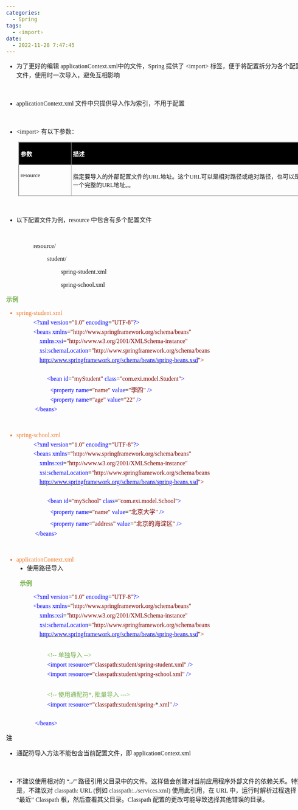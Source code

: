 ```yaml
---
categories:
  - Spring
tags:
  - ‹import›
date:
  - 2022-11-28 7:47:45
---
```


<body lang=zh-CN style='font-family:"Microsoft YaHei UI";font-size:12.0pt'>
<!--StartFragment-->

<div style='direction:ltr;border-width:100%'>

<div style='direction:ltr;margin-top:0in;margin-left:0in;width:8.1784in'>

<div style='direction:ltr;margin-top:0in;margin-left:0in;width:8.1784in'>

<ul type=disc style='direction:ltr;unicode-bidi:embed;margin-top:0in;
 margin-bottom:0in'>
 <li style='margin-top:0;margin-bottom:0;vertical-align:middle'><span
     style='font-family:"Microsoft YaHei UI";font-size:12.0pt' lang=zh-CN>为了更好的编辑</span><span
     style='font-family:"Comic Sans MS";font-size:12.0pt' lang=en-US>
     applicationContext.xml</span><span style='font-family:"Microsoft YaHei UI";
     font-size:12.0pt' lang=zh-CN>中的文件，</span><span style='font-family:"Comic Sans MS";
     font-size:12.0pt' lang=en-US>Spring </span><span style='font-family:"Microsoft YaHei UI";
     font-size:12.0pt' lang=zh-CN>提供了</span><span style='font-family:"Comic Sans MS";
     font-size:12.0pt' lang=en-US> </span><span style='font-family:"Comic Sans MS";
     font-size:12.0pt' lang=zh-CN>&lt;import&gt;</span><span style='font-family:
     "Comic Sans MS";font-size:12.0pt' lang=en-US> </span><span
     style='font-family:"Microsoft YaHei UI";font-size:12.0pt' lang=zh-CN>标签，便于将配置拆分为各个配置文件，使用时一次导入，避免互相影响</span></li>
</ul>

<p style='margin-left:.375in;font-family:"Comic Sans MS";font-size:
12.0pt'>&nbsp;</p>

<ul type=disc style='direction:ltr;unicode-bidi:embed;margin-top:0in;
 margin-bottom:0in'>
 <li style='margin-top:0;margin-bottom:0;vertical-align:middle'><span
     style='font-family:"Comic Sans MS";font-size:12.0pt' lang=en-US>applicationContext.xml
     </span><span style='font-family:"Microsoft YaHei UI";font-size:12.0pt'
     lang=zh-CN>文件中只提供导入作为索引，不用于配置</span></li>
</ul>

<p style='font-family:"Comic Sans MS";font-size:12.0pt;color:#70AD47'>&nbsp;</p>

<ul type=disc style='direction:ltr;unicode-bidi:embed;margin-top:0in;
 margin-bottom:0in'>
 <li style='margin-top:0;margin-bottom:0;vertical-align:middle'><span
     style='font-family:"Comic Sans MS";font-size:12.0pt' lang=zh-CN>&lt;import&gt;</span><span
     style='font-family:"Comic Sans MS";font-size:12.0pt' lang=en-US> </span><span
     style='font-family:"Microsoft YaHei UI";font-size:12.0pt' lang=zh-CN>有以下参数：</span></li>
</ul>

<div style='direction:ltr'>

<table border=1 cellpadding=0 cellspacing=0 valign=top style='direction:ltr;
 border-collapse:collapse;border-style:solid;border-color:#A3A3A3;border-width:
 1pt;margin-left:.3333in' title="" summary="">
 <tr>
  <td style='border-style:solid;border-color:#A3A3A3;border-width:1pt;
  background-color:black;vertical-align:top;width:1.3416in;padding:2.0pt 3.0pt 2.0pt 3.0pt'>
  <p style='font-family:"Microsoft YaHei UI";font-size:11.5pt;
  color:white'><span style='font-weight:bold'>参数</span></p>
  </td>
  <td style='border-style:solid;border-color:#A3A3A3;border-width:1pt;
  background-color:black;vertical-align:top;width:6.3736in;padding:2.0pt 3.0pt 2.0pt 3.0pt'>
  <p style='font-family:"Microsoft YaHei UI";font-size:11.5pt;
  color:white'><span style='font-weight:bold'>描述</span></p>
  </td>
 </tr>
 <tr>
  <td style='border-style:solid;border-color:#A3A3A3;border-width:1pt;
  vertical-align:top;width:1.3416in;padding:2.0pt 3.0pt 2.0pt 3.0pt'>
  <p style='font-family:"Comic Sans MS";font-size:11.5pt'>resource</p>
  </td>
  <td style='border-style:solid;border-color:#A3A3A3;border-width:1pt;
  vertical-align:top;width:6.3736in;padding:2.0pt 3.0pt 2.0pt 3.0pt'>
  <p style='font-size:11.5pt'><span style='font-family:"Microsoft YaHei UI"'>指定要导入的外部配置文件的</span><span
  style='font-family:"Comic Sans MS"'>URL</span><span style='font-family:"Microsoft YaHei UI"'>地址。这个</span><span
  style='font-family:"Comic Sans MS"'>URL</span><span style='font-family:"Microsoft YaHei UI"'>可以是相对路径或绝对路径，也可以是一个完整的</span><span
  style='font-family:"Comic Sans MS"'>URL</span><span style='font-family:"Microsoft YaHei UI"'>地址。。</span></p>
  </td>
 </tr>
</table>

</div>

<p style='margin-left:.375in;font-family:"Comic Sans MS";font-size:
11.5pt;color:#70AD47'>&nbsp;</p>

<ul type=disc style='direction:ltr;unicode-bidi:embed;margin-top:0in;
 margin-bottom:0in'>
 <li style='margin-top:0;margin-bottom:0;vertical-align:middle'><span
     style='font-family:"Microsoft YaHei UI";font-size:11.5pt' lang=zh-CN>以下配置文件为例，</span><span
     style='font-family:"Comic Sans MS";font-size:12.0pt' lang=en-US>resource </span><span
     style='font-family:"Microsoft YaHei UI";font-size:12.0pt' lang=zh-CN>中包含有多个配置文件</span></li>
</ul>

<p style='margin-left:.375in;font-family:"Comic Sans MS";font-size:
11.5pt'>&nbsp;</p>

<p style='margin-left:.75in;font-family:"Comic Sans MS";font-size:
12.0pt' lang=en-US>resource/</p>

<p style='margin-left:1.125in;font-family:"Comic Sans MS";
font-size:12.0pt' lang=en-US>student/</p>

<p style='margin-left:1.5in;font-family:"Comic Sans MS";font-size:
12.0pt' lang=en-US>spring-student.xml</p>

<p style='margin-left:1.5in;font-family:"Comic Sans MS";font-size:
12.0pt' lang=en-US>spring-school.xml</p>

<p style='font-family:"Microsoft YaHei UI";font-size:12.0pt;
color:#70AD47'><span style='font-weight:bold'>示例</span></p>

<ul type=disc style='direction:ltr;unicode-bidi:embed;margin-top:0in;
 margin-bottom:0in'>
 <li style='margin-top:0;margin-bottom:0;vertical-align:middle;color:#ED7D31'
     lang=en-US><span style='font-family:"Comic Sans MS";font-size:12.0pt'>spring-student.xml</span></li>
</ul>

<p style='margin-left:.75in;margin-top:5pt;margin-bottom:5pt;font-size:12.0pt'><span
style='font-family:"Comic Sans MS";color:blue'>&lt;?xml</span><span
style='font-family:"Microsoft YaHei UI";color:blue'>&nbsp;</span><span
style='font-family:"Comic Sans MS";color:blue'>version</span><span
style='font-family:"Comic Sans MS";color:black'>=</span><span style='font-family:
"Comic Sans MS";color:maroon'>&quot;1.0&quot;</span><span style='font-family:
"Microsoft YaHei UI";color:blue'>&nbsp;</span><span style='font-family:"Comic Sans MS";
color:blue'>encoding</span><span style='font-family:"Comic Sans MS";color:black'>=</span><span
style='font-family:"Comic Sans MS";color:maroon'>&quot;UTF-8&quot;</span><span
style='font-family:"Comic Sans MS";color:blue'>?&gt;</span></p>

<p style='margin-left:.75in;margin-top:5pt;margin-bottom:5pt;font-size:12.0pt'><span
style='font-family:"Comic Sans MS";color:blue'>&lt;beans</span><span
style='font-family:"Microsoft YaHei UI";color:blue'>&nbsp;</span><span
style='font-family:"Comic Sans MS";color:blue'>xmlns</span><span
style='font-family:"Comic Sans MS";color:black'>=</span><span style='font-family:
"Comic Sans MS";color:maroon'>&quot;http://www.springframework.org/schema/beans&quot;</span></p>

<p style='margin-left:.75in;margin-top:5pt;margin-bottom:5pt;font-size:12.0pt'><span
style='font-family:"Microsoft YaHei UI";color:blue'>&nbsp;&nbsp;&nbsp;&nbsp;</span><span
style='font-family:"Comic Sans MS";color:blue'>xmlns:xsi</span><span
style='font-family:"Comic Sans MS";color:black'>=</span><span style='font-family:
"Comic Sans MS";color:maroon'>&quot;http://www.w3.org/2001/XMLSchema-instance&quot;</span></p>

<p style='margin-left:.75in;margin-top:5pt;margin-bottom:5pt;font-size:12.0pt'><span
style='font-family:"Microsoft YaHei UI";color:blue'>&nbsp;&nbsp;&nbsp;&nbsp;</span><span
style='font-family:"Comic Sans MS";color:blue'>xsi:schemaLocation</span><span
style='font-family:"Comic Sans MS";color:black'>=</span><span style='font-family:
"Comic Sans MS";color:maroon'>&quot;http://www.springframework.org/schema/beans</span></p>

<p style='margin-left:.75in;margin-top:5pt;margin-bottom:5pt;font-size:12.0pt'><span
style='font-family:"Microsoft YaHei UI";color:blue'>&nbsp;&nbsp;&nbsp;&nbsp;</span><a
href="http://www.springframework.org/schema/beans/spring-beans.xsd"><span
style='font-family:"Comic Sans MS";color:blue'>http://www.springframework.org/schema/beans/spring-beans.xsd</span></a><span
style='font-family:"Comic Sans MS";color:maroon'>&quot;&gt;</span></p>

<p style='margin-left:.75in;margin-top:5pt;margin-bottom:5pt;font-family:"Comic Sans MS";
font-size:12.0pt'>&nbsp;</p>

<p style='margin-left:1.125in;margin-top:5pt;margin-bottom:5pt;font-size:12.0pt'><span
style='font-family:"Comic Sans MS";color:blue' lang=zh-CN>&lt;bean</span><span
style='font-family:"Microsoft YaHei UI";color:blue' lang=zh-CN>&nbsp;</span><span
style='font-family:"Comic Sans MS";color:blue' lang=zh-CN>id</span><span
style='font-family:"Comic Sans MS";color:black' lang=zh-CN>=</span><span
style='font-family:"Comic Sans MS";color:maroon' lang=zh-CN>&quot;myStudent&quot;</span><span
style='font-family:"Microsoft YaHei UI";color:blue' lang=zh-CN>&nbsp;</span><span
style='font-family:"Comic Sans MS";color:blue' lang=zh-CN>class</span><span
style='font-family:"Comic Sans MS";color:black' lang=zh-CN>=</span><span
style='font-family:"Comic Sans MS";color:maroon' lang=zh-CN>&quot;com.</span><span
style='font-family:"Comic Sans MS";color:maroon' lang=en-US>exi.model</span><span
style='font-family:"Comic Sans MS";color:maroon' lang=zh-CN>.Student&quot;</span><span
style='font-family:"Comic Sans MS";color:blue' lang=zh-CN>&gt;</span></p>

<p style='margin-left:1.125in;margin-top:5pt;margin-bottom:5pt;font-size:12.0pt'><span
style='font-family:"Microsoft YaHei UI";color:black'>&nbsp;&nbsp;</span><span
style='font-family:"Comic Sans MS";color:blue'>&lt;property</span><span
style='font-family:"Microsoft YaHei UI";color:blue'>&nbsp;</span><span
style='font-family:"Comic Sans MS";color:blue'>name</span><span
style='font-family:"Comic Sans MS";color:black'>=</span><span style='font-family:
"Comic Sans MS";color:maroon'>&quot;name&quot;</span><span style='font-family:
"Microsoft YaHei UI";color:blue'>&nbsp;</span><span style='font-family:"Comic Sans MS";
color:blue'>value</span><span style='font-family:"Comic Sans MS";color:black'>=</span><span
style='font-family:"Comic Sans MS";color:maroon'>&quot;</span><span
style='font-family:"Microsoft YaHei UI";color:maroon'>李四</span><span
style='font-family:"Comic Sans MS";color:maroon'>&quot;</span><span
style='font-family:"Microsoft YaHei UI";color:blue'>&nbsp;</span><span
style='font-family:"Comic Sans MS";color:blue'>/&gt;</span></p>

<p style='margin-left:1.125in;margin-top:5pt;margin-bottom:5pt;font-size:12.0pt'><span
style='font-family:"Microsoft YaHei UI";color:black'>&nbsp;&nbsp;</span><span
style='font-family:"Comic Sans MS";color:blue'>&lt;property</span><span
style='font-family:"Microsoft YaHei UI";color:blue'>&nbsp;</span><span
style='font-family:"Comic Sans MS";color:blue'>name</span><span
style='font-family:"Comic Sans MS";color:black'>=</span><span style='font-family:
"Comic Sans MS";color:maroon'>&quot;age&quot;</span><span style='font-family:
"Microsoft YaHei UI";color:blue'>&nbsp;</span><span style='font-family:"Comic Sans MS";
color:blue'>value</span><span style='font-family:"Comic Sans MS";color:black'>=</span><span
style='font-family:"Comic Sans MS";color:maroon'>&quot;22&quot;</span><span
style='font-family:"Microsoft YaHei UI";color:blue'>&nbsp;</span><span
style='font-family:"Comic Sans MS";color:blue'>/&gt;</span></p>

<p style='margin-left:.75in;margin-top:5pt;margin-bottom:5pt;font-size:12.0pt'><span
style='font-family:"Microsoft YaHei UI";color:black'>&nbsp;</span><span
style='font-family:"Comic Sans MS";color:blue'>&lt;/beans&gt;</span></p>

<p style='font-family:"Comic Sans MS";font-size:12.0pt;color:#70AD47'>&nbsp;</p>

<ul type=disc style='direction:ltr;unicode-bidi:embed;margin-top:0in;
 margin-bottom:0in'>
 <li style='margin-top:0;margin-bottom:0;vertical-align:middle;color:#ED7D31'
     lang=en-US><span style='font-family:"Comic Sans MS";font-size:12.0pt'>spring-school.xml</span></li>
</ul>

<p style='margin-left:.75in;margin-top:5pt;margin-bottom:5pt;font-size:12.0pt'><span
style='font-family:"Comic Sans MS";color:blue'>&lt;?xml</span><span
style='font-family:"Microsoft YaHei UI";color:blue'>&nbsp;</span><span
style='font-family:"Comic Sans MS";color:blue'>version</span><span
style='font-family:"Comic Sans MS";color:black'>=</span><span style='font-family:
"Comic Sans MS";color:maroon'>&quot;1.0&quot;</span><span style='font-family:
"Microsoft YaHei UI";color:blue'>&nbsp;</span><span style='font-family:"Comic Sans MS";
color:blue'>encoding</span><span style='font-family:"Comic Sans MS";color:black'>=</span><span
style='font-family:"Comic Sans MS";color:maroon'>&quot;UTF-8&quot;</span><span
style='font-family:"Comic Sans MS";color:blue'>?&gt;</span></p>

<p style='margin-left:.75in;margin-top:5pt;margin-bottom:5pt;font-size:12.0pt'><span
style='font-family:"Comic Sans MS";color:blue'>&lt;beans</span><span
style='font-family:"Microsoft YaHei UI";color:blue'>&nbsp;</span><span
style='font-family:"Comic Sans MS";color:blue'>xmlns</span><span
style='font-family:"Comic Sans MS";color:black'>=</span><span style='font-family:
"Comic Sans MS";color:maroon'>&quot;http://www.springframework.org/schema/beans&quot;</span></p>

<p style='margin-left:.75in;margin-top:5pt;margin-bottom:5pt;font-size:12.0pt'><span
style='font-family:"Microsoft YaHei UI";color:blue'>&nbsp;&nbsp;&nbsp;&nbsp;</span><span
style='font-family:"Comic Sans MS";color:blue'>xmlns:xsi</span><span
style='font-family:"Comic Sans MS";color:black'>=</span><span style='font-family:
"Comic Sans MS";color:maroon'>&quot;http://www.w3.org/2001/XMLSchema-instance&quot;</span></p>

<p style='margin-left:.75in;margin-top:5pt;margin-bottom:5pt;font-size:12.0pt'><span
style='font-family:"Microsoft YaHei UI";color:blue'>&nbsp;&nbsp;&nbsp;&nbsp;</span><span
style='font-family:"Comic Sans MS";color:blue'>xsi:schemaLocation</span><span
style='font-family:"Comic Sans MS";color:black'>=</span><span style='font-family:
"Comic Sans MS";color:maroon'>&quot;http://www.springframework.org/schema/beans</span></p>

<p style='margin-left:.75in;margin-top:5pt;margin-bottom:5pt;font-size:12.0pt'><span
style='font-family:"Microsoft YaHei UI";color:blue'>&nbsp;&nbsp;&nbsp;&nbsp;</span><a
href="http://www.springframework.org/schema/beans/spring-beans.xsd"><span
style='font-family:"Comic Sans MS";color:blue'>http://www.springframework.org/schema/beans/spring-beans.xsd</span></a><span
style='font-family:"Comic Sans MS";color:maroon'>&quot;&gt;</span></p>

<p style='margin-left:.75in;margin-top:5pt;margin-bottom:5pt;font-family:"Comic Sans MS";
font-size:12.0pt'>&nbsp;</p>

<p style='margin-left:1.125in;margin-top:5pt;margin-bottom:5pt;font-size:12.0pt'><span
style='font-family:"Comic Sans MS";color:blue' lang=zh-CN>&lt;bean</span><span
style='font-family:"Microsoft YaHei UI";color:blue' lang=zh-CN>&nbsp;</span><span
style='font-family:"Comic Sans MS";color:blue' lang=zh-CN>id</span><span
style='font-family:"Comic Sans MS";color:black' lang=zh-CN>=</span><span
style='font-family:"Comic Sans MS";color:maroon' lang=zh-CN>&quot;myS</span><span
style='font-family:"Comic Sans MS";color:maroon' lang=en-US>chool</span><span
style='font-family:"Comic Sans MS";color:maroon' lang=zh-CN>&quot;</span><span
style='font-family:"Microsoft YaHei UI";color:blue' lang=zh-CN>&nbsp;</span><span
style='font-family:"Comic Sans MS";color:blue' lang=zh-CN>class</span><span
style='font-family:"Comic Sans MS";color:black' lang=zh-CN>=</span><span
style='font-family:"Comic Sans MS";color:maroon' lang=zh-CN>&quot;com.</span><span
style='font-family:"Comic Sans MS";color:maroon' lang=en-US>exi.model</span><span
style='font-family:"Comic Sans MS";color:maroon' lang=zh-CN>.S</span><span
style='font-family:"Comic Sans MS";color:maroon' lang=en-US>chool</span><span
style='font-family:"Comic Sans MS";color:maroon' lang=zh-CN>&quot;</span><span
style='font-family:"Comic Sans MS";color:blue' lang=zh-CN>&gt;</span></p>

<p style='margin-left:1.125in;margin-top:5pt;margin-bottom:5pt;font-size:12.0pt'><span
style='font-family:"Microsoft YaHei UI";color:black'>&nbsp;&nbsp;</span><span
style='font-family:"Comic Sans MS";color:blue'>&lt;property</span><span
style='font-family:"Microsoft YaHei UI";color:blue'>&nbsp;</span><span
style='font-family:"Comic Sans MS";color:blue'>name</span><span
style='font-family:"Comic Sans MS";color:black'>=</span><span style='font-family:
"Comic Sans MS";color:maroon'>&quot;name&quot;</span><span style='font-family:
"Microsoft YaHei UI";color:blue'>&nbsp;</span><span style='font-family:"Comic Sans MS";
color:blue'>value</span><span style='font-family:"Comic Sans MS";color:black'>=</span><span
style='font-family:"Comic Sans MS";color:maroon'>&quot;</span><span
style='font-family:"Microsoft YaHei UI";color:maroon'>北京大学</span><span
style='font-family:"Comic Sans MS";color:maroon'>&quot;</span><span
style='font-family:"Microsoft YaHei UI";color:blue'>&nbsp;</span><span
style='font-family:"Comic Sans MS";color:blue'>/&gt;</span></p>

<p style='margin-left:1.125in;margin-top:5pt;margin-bottom:5pt;font-size:12.0pt'><span
style='font-family:"Microsoft YaHei UI";color:black'>&nbsp;&nbsp;</span><span
style='font-family:"Comic Sans MS";color:blue'>&lt;property</span><span
style='font-family:"Microsoft YaHei UI";color:blue'>&nbsp;</span><span
style='font-family:"Comic Sans MS";color:blue'>name</span><span
style='font-family:"Comic Sans MS";color:black'>=</span><span style='font-family:
"Comic Sans MS";color:maroon'>&quot;address&quot;</span><span style='font-family:
"Microsoft YaHei UI";color:blue'>&nbsp;</span><span style='font-family:"Comic Sans MS";
color:blue'>value</span><span style='font-family:"Comic Sans MS";color:black'>=</span><span
style='font-family:"Comic Sans MS";color:maroon'>&quot;</span><span
style='font-family:"Microsoft YaHei UI";color:maroon'>北京的海淀区</span><span
style='font-family:"Comic Sans MS";color:maroon'>&quot;</span><span
style='font-family:"Microsoft YaHei UI";color:blue'>&nbsp;</span><span
style='font-family:"Comic Sans MS";color:blue'>/&gt;</span></p>

<p style='margin-left:.75in;margin-top:5pt;margin-bottom:5pt;font-size:12.0pt'><span
style='font-family:"Microsoft YaHei UI";color:black'>&nbsp;</span><span
style='font-family:"Comic Sans MS";color:blue'>&lt;/beans&gt;</span></p>

<p style='margin-left:.375in;font-family:"Comic Sans MS";font-size:
12.0pt;color:#70AD47'>&nbsp;</p>

<ul type=disc style='direction:ltr;unicode-bidi:embed;margin-top:0in;
 margin-bottom:0in'>
 <li style='margin-top:0;margin-bottom:0;vertical-align:middle;color:#ED7D31'
     lang=en-US><span style='font-family:"Comic Sans MS";font-size:12.0pt'>applicationContext.xml</span></li>
 <ul type=disc style='direction:ltr;unicode-bidi:embed;margin-top:0in;
  margin-bottom:0in'>
  <li style='margin-top:0;margin-bottom:0;vertical-align:middle'><span
      style='font-family:"Microsoft YaHei UI";font-size:12.0pt'>使用路径导入</span></li>
 </ul>
</ul>

<p style='margin-left:.375in;font-family:"Microsoft YaHei UI";
font-size:12.0pt;color:#70AD47'><span style='font-weight:bold'>示例</span></p>

<p style='margin-left:.75in;margin-top:5pt;margin-bottom:5pt;font-size:12.0pt'><span
style='font-family:"Comic Sans MS";color:blue'>&lt;?xml</span><span
style='font-family:"Microsoft YaHei UI";color:blue'>&nbsp;</span><span
style='font-family:"Comic Sans MS";color:blue'>version</span><span
style='font-family:"Comic Sans MS";color:black'>=</span><span style='font-family:
"Comic Sans MS";color:maroon'>&quot;1.0&quot;</span><span style='font-family:
"Microsoft YaHei UI";color:blue'>&nbsp;</span><span style='font-family:"Comic Sans MS";
color:blue'>encoding</span><span style='font-family:"Comic Sans MS";color:black'>=</span><span
style='font-family:"Comic Sans MS";color:maroon'>&quot;UTF-8&quot;</span><span
style='font-family:"Comic Sans MS";color:blue'>?&gt;</span></p>

<p style='margin-left:.75in;margin-top:5pt;margin-bottom:5pt;font-size:12.0pt'><span
style='font-family:"Comic Sans MS";color:blue'>&lt;beans</span><span
style='font-family:"Microsoft YaHei UI";color:blue'>&nbsp;</span><span
style='font-family:"Comic Sans MS";color:blue'>xmlns</span><span
style='font-family:"Comic Sans MS";color:black'>=</span><span style='font-family:
"Comic Sans MS";color:maroon'>&quot;http://www.springframework.org/schema/beans&quot;</span></p>

<p style='margin-left:.75in;margin-top:5pt;margin-bottom:5pt;font-size:12.0pt'><span
style='font-family:"Microsoft YaHei UI";color:blue'>&nbsp;&nbsp;&nbsp;&nbsp;</span><span
style='font-family:"Comic Sans MS";color:blue'>xmlns:xsi</span><span
style='font-family:"Comic Sans MS";color:black'>=</span><span style='font-family:
"Comic Sans MS";color:maroon'>&quot;http://www.w3.org/2001/XMLSchema-instance&quot;</span></p>

<p style='margin-left:.75in;margin-top:5pt;margin-bottom:5pt;font-size:12.0pt'><span
style='font-family:"Microsoft YaHei UI";color:blue'>&nbsp;&nbsp;&nbsp;&nbsp;</span><span
style='font-family:"Comic Sans MS";color:blue'>xsi:schemaLocation</span><span
style='font-family:"Comic Sans MS";color:black'>=</span><span style='font-family:
"Comic Sans MS";color:maroon'>&quot;http://www.springframework.org/schema/beans</span></p>

<p style='margin-left:.75in;margin-top:5pt;margin-bottom:5pt;font-size:12.0pt'><span
style='font-family:"Microsoft YaHei UI";color:blue'>&nbsp;&nbsp;&nbsp;&nbsp;</span><a
href="http://www.springframework.org/schema/beans/spring-beans.xsd"><span
style='font-family:"Comic Sans MS";color:blue'>http://www.springframework.org/schema/beans/spring-beans.xsd</span></a><span
style='font-family:"Comic Sans MS";color:maroon'>&quot;&gt;</span></p>

<p style='margin-left:1.125in;margin-top:5pt;margin-bottom:5pt;font-family:
"Comic Sans MS";font-size:12.0pt'>&nbsp;</p>

<p style='margin-left:1.125in;margin-top:5pt;margin-bottom:5pt;font-size:12.0pt;
color:#70AD47'><span style='font-family:"Comic Sans MS"' lang=en-US>&lt;!-- </span><span
style='font-family:"Microsoft YaHei UI"' lang=zh-CN>单独导入</span><span
style='font-family:"Comic Sans MS"' lang=en-US> --&gt;</span></p>

<p style='margin-left:1.125in;margin-top:5pt;margin-bottom:5pt;font-size:12.0pt'><span
style='font-family:"Comic Sans MS";color:blue' lang=zh-CN>&lt;import</span><span
style='font-family:"Microsoft YaHei UI";color:blue' lang=zh-CN>&nbsp;</span><span
style='font-family:"Comic Sans MS";color:blue' lang=zh-CN>resource</span><span
style='font-family:"Comic Sans MS";color:black' lang=zh-CN>=</span><span
style='font-family:"Comic Sans MS";color:maroon' lang=zh-CN>&quot;classpath:student/spring-student</span><span
style='font-family:"Comic Sans MS";color:maroon' lang=en-US>.xml</span><span
style='font-family:"Comic Sans MS";color:maroon' lang=zh-CN>&quot;</span><span
style='font-family:"Microsoft YaHei UI";color:blue' lang=zh-CN>&nbsp;</span><span
style='font-family:"Comic Sans MS";color:blue' lang=zh-CN>/&gt;</span></p>

<p style='margin-left:1.125in;margin-top:5pt;margin-bottom:5pt;font-size:12.0pt'><span
style='font-family:"Comic Sans MS";color:blue' lang=zh-CN>&lt;import</span><span
style='font-family:"Microsoft YaHei UI";color:blue' lang=zh-CN>&nbsp;</span><span
style='font-family:"Comic Sans MS";color:blue' lang=zh-CN>resource</span><span
style='font-family:"Comic Sans MS";color:black' lang=zh-CN>=</span><span
style='font-family:"Comic Sans MS";color:maroon' lang=zh-CN>&quot;classpath:</span><span
style='font-family:"Comic Sans MS";color:maroon' lang=en-US>student</span><span
style='font-family:"Comic Sans MS";color:maroon' lang=zh-CN>/spring-school</span><span
style='font-family:"Comic Sans MS";color:maroon' lang=en-US>.xml</span><span
style='font-family:"Comic Sans MS";color:maroon' lang=zh-CN>&quot;</span><span
style='font-family:"Microsoft YaHei UI";color:blue' lang=zh-CN>&nbsp;</span><span
style='font-family:"Comic Sans MS";color:blue' lang=zh-CN>/&gt;</span></p>

<p style='margin-left:1.125in;margin-top:5pt;margin-bottom:5pt;font-family:
"Comic Sans MS";font-size:12.0pt;color:blue'>&nbsp;</p>

<p style='margin-left:1.125in;margin-top:5pt;margin-bottom:5pt;font-size:12.0pt;
color:#70AD47'><span style='font-family:"Comic Sans MS"' lang=en-US>&lt;!-- </span><span
style='font-family:"Microsoft YaHei UI"' lang=zh-CN>使用通配符</span><span
style='font-family:"Comic Sans MS"' lang=zh-CN>*</span><span style='font-family:
"Comic Sans MS"' lang=en-US>, </span><span style='font-family:"Microsoft YaHei UI"'
lang=zh-CN>批量导入</span><span style='font-family:"Comic Sans MS"' lang=en-US>
---&gt;</span></p>

<p style='margin-left:1.125in;margin-top:5pt;margin-bottom:5pt;font-size:12.0pt'><span
style='font-family:"Comic Sans MS";color:blue' lang=zh-CN>&lt;import</span><span
style='font-family:"Microsoft YaHei UI";color:blue' lang=zh-CN>&nbsp;</span><span
style='font-family:"Comic Sans MS";color:blue' lang=zh-CN>resource</span><span
style='font-family:"Comic Sans MS";color:black' lang=zh-CN>=</span><span
style='font-family:"Comic Sans MS";color:maroon' lang=zh-CN>&quot;classpath:</span><span
style='font-family:"Comic Sans MS";color:maroon' lang=en-US>student</span><span
style='font-family:"Comic Sans MS";color:maroon' lang=zh-CN>/spring-</span><span
style='font-family:"Comic Sans MS"' lang=zh-CN>*</span><span style='font-family:
"Comic Sans MS";color:maroon' lang=en-US>.xml</span><span style='font-family:
"Comic Sans MS";color:maroon' lang=zh-CN>&quot;</span><span style='font-family:
"Microsoft YaHei UI";color:blue' lang=zh-CN>&nbsp;</span><span
style='font-family:"Comic Sans MS";color:blue' lang=zh-CN>/&gt;</span></p>

<p style='margin-left:1.125in;margin-top:5pt;margin-bottom:5pt;font-family:
"Comic Sans MS";font-size:12.0pt;color:blue'>&nbsp;</p>

<p style='margin-left:.75in;margin-top:5pt;margin-bottom:5pt;font-size:12.0pt'><span
style='font-family:"Microsoft YaHei UI";color:black'>&nbsp;</span><span
style='font-family:"Comic Sans MS";color:blue'>&lt;/beans&gt;</span></p>

<p style='font-family:"Microsoft YaHei UI";font-size:12.0pt'><span
style='font-weight:bold'>注</span></p>

<ul type=disc style='direction:ltr;unicode-bidi:embed;margin-top:0in;
 margin-bottom:0in'>
 <li style='margin-top:0;margin-bottom:0;vertical-align:middle'><span
     style='font-family:"Microsoft YaHei UI";font-size:12.0pt' lang=zh-CN>通配符导入方法不能包含当前配置文件，即</span><span
     style='font-family:"Comic Sans MS";font-size:12.0pt' lang=en-US>
     applicationContext.xml</span></li>
</ul>

<p style='margin-left:.375in;font-family:"Comic Sans MS";font-size:
12.0pt' lang=en-US>&nbsp;</p>

<ul type=disc style='direction:ltr;unicode-bidi:embed;margin-top:0in;
 margin-bottom:0in'>
 <li style='margin-top:0;margin-bottom:0;vertical-align:middle'><span
     style='font-family:"Microsoft YaHei UI";font-size:12.0pt'>不建议使用相对的 “</span><span
     style='font-family:"Comic Sans MS";font-size:12.0pt'>../</span><span
     style='font-family:"Microsoft YaHei UI";font-size:12.0pt'>”
     路径引用父目录中的文件。这样做会创建对当前应用程序外部文件的依赖关系。特别是，不建议对&nbsp;</span><span
     style='font-family:"Comic Sans MS";font-size:12.0pt;color:#444444'>classpath:</span><span
     style='font-family:"Microsoft YaHei UI";font-size:12.0pt'>&nbsp;</span><span
     style='font-family:"Comic Sans MS";font-size:12.0pt'>URL (</span><span
     style='font-family:"Microsoft YaHei UI";font-size:12.0pt'>例如&nbsp;</span><span
     style='font-family:"Comic Sans MS";font-size:12.0pt;color:#444444'>classpath:../services.xml</span><span
     style='font-family:"Comic Sans MS";font-size:12.0pt'>) </span><span
     style='font-family:"Microsoft YaHei UI";font-size:12.0pt'>使用此引用，在</span><span
     style='font-family:"Comic Sans MS";font-size:12.0pt'> URL </span><span
     style='font-family:"Microsoft YaHei UI";font-size:12.0pt'>中，运行时解析过程选择 “最近”</span><span
     style='font-family:"Comic Sans MS";font-size:12.0pt'> Classpath </span><span
     style='font-family:"Microsoft YaHei UI";font-size:12.0pt'>根，然后查看其父目录。</span><span
     style='font-family:"Comic Sans MS";font-size:12.0pt'>Classpath </span><span
     style='font-family:"Microsoft YaHei UI";font-size:12.0pt'>配置的更改可能导致选择其他错误的目录。</span></li>
</ul>

</div>

</div>

</div>

<!--EndFragment-->
</body>
